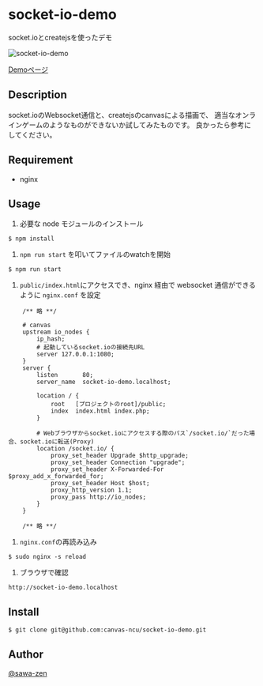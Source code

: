 # socket-io-demo

socket.ioとcreatejsを使ったデモ

![socket-io-demo](https://raw.githubusercontent.com/wiki/canvas-ncu/socket-io-demo/images/main.gif)

[Demoページ](http://canvas.sawa-zen.com)

## Description

socket.ioのWebsocket通信と、createjsのcanvasによる描画で、
適当なオンラインゲームのようなものができないか試してみたものです。
良かったら参考にしてください。

## Requirement

- nginx

## Usage

1. 必要な node モジュールのインストール
  ```
  $ npm install
  ```

1. `npm run start` を叩いてファイルのwatchを開始
  ```
  $ npm run start
  ```

1. `public/index.html`にアクセスでき、nginx 経由で websocket 通信ができるように `nginx.conf` を設定
  ```
      /** 略 **/

      # canvas
      upstream io_nodes {
          ip_hash;
          # 起動しているsocket.ioの接続先URL
          server 127.0.0.1:1080;
      }
      server {
          listen       80;
          server_name  socket-io-demo.localhost;

          location / {
              root   [プロジェクトのroot]/public;
              index  index.html index.php;
          }

          # Webブラウザからsocket.ioにアクセスする際のパス`/socket.io/`だった場合、socket.ioに転送(Proxy)
          location /socket.io/ {
              proxy_set_header Upgrade $http_upgrade;
              proxy_set_header Connection "upgrade";
              proxy_set_header X-Forwarded-For $proxy_add_x_forwarded_for;
              proxy_set_header Host $host;
              proxy_http_version 1.1;
              proxy_pass http://io_nodes;
          }
      }

      /** 略 **/
  ```

1. `nginx.conf`の再読み込み
  ```
  $ sudo nginx -s reload
  ```

1. ブラウザで確認
  ```
  http://socket-io-demo.localhost
  ```

## Install
```
$ git clone git@github.com:canvas-ncu/socket-io-demo.git
```

## Author

[@sawa-zen](https://github.com/sawa-zen)
